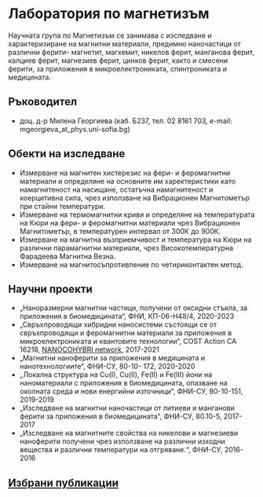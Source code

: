 # Лаборатория по магнетизъм

Научната група по Магнетизъм се занимава с изследване и характеризиране на магнитни материали, предимно наночастици от различни ферити- магнетит, магхемит, никелов ферит, манганова ферит, калциев ферит, магнезиев ферит, цинков ферит, както и смесени ферити, за приложения в микроелектрониката, спинтрониката и медицината.

## Ръководител

* доц. д-р Милена Георгиева (каб. Б237, тел. 02 8161 703, e-mail: mgeorgieva_at_phys.uni-sofia.bg)

## Обекти на изследване

*	Измерване на магнитен хистерезис на фери- и феромагнитни материали и определяне на основните им харектеристики като намагнитеност на насищане, остатъчна намагнитеност и коерцитивна сила, чрез използване на Вибрационен Магнитометър при стайни температури.
* Измерване на термомагнитни криви и определяне на температурата на Кюри на фери- и феромагнитни материали чрез Вибрационен Магнитометър, в температурен интервал от 300К до 900К.
* Измерване на магнитна възприемчивост и температура на Кюри на различни парамагнитни материали, чрез Високотемпературна Фарадеева Магнитна Везна.
* Измерване на магнитосъпротивление по четириконтактен метод.

## Научни проекти

*	„Наноразмерни магнитни частици, получени от оксидни стъкла, за приложения в биомедицината“, ФНИ, КП-06-Н48/4, 2020-2023
* „Свръхпроводящи хибридни наносистеми състоящи се от свръхпроводящи и феромагнитни материали за приложения в микроелектрониката и квантовите технологии“, COST Action CA
16218, [NANOCOHYBRI network](http://nanocohybri.eu/about-nanocohybri/), 2017-2021
* „Mагнитни наноферити за приложения в медицината и нанотехнологиите“, ФНИ-СУ, 80-10-
172, 2020-2020
* „Локална структура на Cu(I), Cu(II), Fe(II) и Fe(III) йони на наноматериали с приложения в биомедицината, опазване на околната среда и нови енергийни източници“, ФНИ-СУ, 80-10-151, 2019-2019
* „Изследване на магнитни наночастици от литиеви и манганови ферити за приложения в биомедицината“, ФНИ-СУ, 80.10-5, 2017-2017
* „Изследване на магнитните свойства на никелови и магнезиеви наноферити получени чрез използване на различни изходни вещества и различни температури на отгряване.“, ФНИ-СУ, 2016-2016

## [Избрани публикации](https://scholar.google.com/citations?hl=en&user=bei24YEAAAAJ&view_op=list_works&sortby=pubdate)
